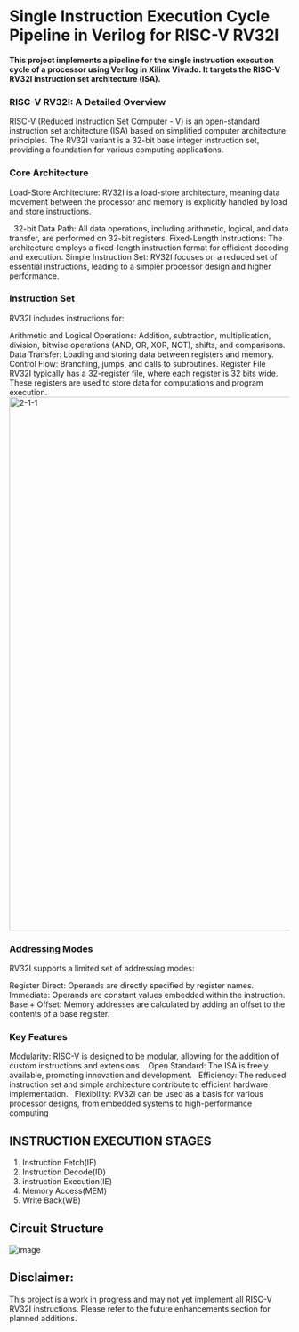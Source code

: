 # Single Instruction Execution Cycle Pipeline in Verilog for RISC-V RV32I
**This project implements a pipeline for the single instruction execution cycle of a processor using Verilog in Xilinx Vivado. It targets the RISC-V RV32I instruction set architecture (ISA).**
### RISC-V RV32I: A Detailed Overview
RISC-V (Reduced Instruction Set Computer - V) is an open-standard instruction set architecture (ISA) based on simplified computer architecture principles. The RV32I variant is a 32-bit base integer instruction set, providing a foundation for various computing applications.


### Core Architecture
Load-Store Architecture: RV32I is a load-store architecture, meaning data movement between the processor and memory is explicitly handled by load and store instructions.

   
32-bit Data Path: All data operations, including arithmetic, logical, and data transfer, are performed on 32-bit registers.
Fixed-Length Instructions: The architecture employs a fixed-length instruction format for efficient decoding and execution.
Simple Instruction Set: RV32I focuses on a reduced set of essential instructions, leading to a simpler processor design and higher performance.
### Instruction Set
RV32I includes instructions for:

Arithmetic and Logical Operations: Addition, subtraction, multiplication, division, bitwise operations (AND, OR, XOR, NOT), shifts, and comparisons.
Data Transfer: Loading and storing data between registers and memory.   
Control Flow: Branching, jumps, and calls to subroutines.
Register File
RV32I typically has a 32-register file, where each register is 32 bits wide. These registers are used to store data for computations and program execution.   
<img width="959" alt="2-1-1" src="https://github.com/user-attachments/assets/45756907-9130-42e2-9d4e-712c8d7f6106">
### Addressing Modes
RV32I supports a limited set of addressing modes:

Register Direct: Operands are directly specified by register names.
Immediate: Operands are constant values embedded within the instruction.
Base + Offset: Memory addresses are calculated by adding an offset to the contents of a base register.
### Key Features
Modularity: RISC-V is designed to be modular, allowing for the addition of custom instructions and extensions.   
Open Standard: The ISA is freely available, promoting innovation and development.   
Efficiency: The reduced instruction set and simple architecture contribute to efficient hardware implementation.   
Flexibility: RV32I can be used as a basis for various processor designs, from embedded systems to high-performance computing
## INSTRUCTION EXECUTION STAGES
1. Instruction Fetch(IF)
2. Instruction Decode(ID)
3. instruction Execution(IE)
4. Memory Access(MEM)
5. Write Back(WB)
## Circuit Structure
![image](https://github.com/user-attachments/assets/39410bcb-6b99-453a-bcd1-a7af8da7775a)

## Disclaimer:
This project is a work in progress and may not yet implement all RISC-V RV32I instructions. Please refer to the future enhancements section for planned additions.

